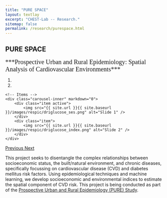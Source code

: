 ```yaml
---
title: "PURE SPACE"
layout: textlay
excerpt: "CHEST-Lab -- Research."
sitemap: false
permalink: /research/purespace.html
---
```

<!---https://www.iloveimg.com/resize-image-->

## PURE SPACE
<span style="font-family:Times; font-size:20px;">
***Prospective Urban and Rural Epidemiology: Spatial Analysis of Cardiovascular Environments***<br>
</span>
<div markdown="0" id="carousel" class="carousel slide" data-ride="carousel" data-interval="6000" data-pause="hover" >
    <!-- Menu -->
    <ol class="carousel-indicators">
        <li data-target="#carousel" data-slide-to="0" class="active"></li>
        <li data-target="#carousel" data-slide-to="1"></li>
    </ol>

    <!-- Items -->
    <div class="carousel-inner" markdown="0">
        <div class="item active">
            <img src="{{ site.url }}{{ site.baseurl }}/images/respic/driglucose_ses.png" alt="Slide 1" />
        </div>
        <div class="item">
            <img src="{{ site.url }}{{ site.baseurl }}/images/respic/driglucose_index.png" alt="Slide 2" />
        </div>
    </div>
  <a class="left carousel-control" href="#carousel" role="button" data-slide="prev">
    <span class="glyphicon glyphicon-chevron-left" aria-hidden="true"></span>
    <span class="sr-only">Previous</span>
  </a>
  <a class="right carousel-control" href="#carousel" role="button" data-slide="next">
    <span class="glyphicon glyphicon-chevron-right" aria-hidden="true"></span>
    <span class="sr-only">Next</span>
  </a>
</div>

This project seeks to disentangle the complex relationships between socioeconomic status, the built/natural environment, and chronic diseases, specifically focussing on cardiovascular disease (CVD) and diabetes mellitus risk factors. Using epidemiological techniques and machine learning, we develop socioeconomic and environmental indices to estimate the spatial component of CVD risk. This project is being conducted as part of the [Prospective Urban and Rural Epidemiology (PURE) Study](https://www.phri.ca/research/pure/).
